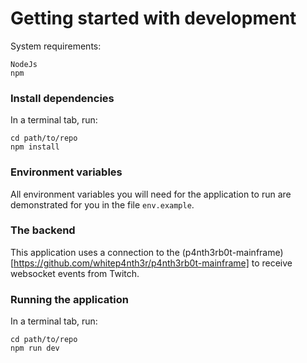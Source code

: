 # Getting started with development

System requirements:

```
NodeJs
npm
```

### Install dependencies

In a terminal tab, run:

```
cd path/to/repo
npm install
```

### Environment variables

All environment variables you will need for the application to run are demonstrated for you in the file `env.example`.

### The backend 

This application uses a connection to the (p4nth3rb0t-mainframe)[https://github.com/whitep4nth3r/p4nth3rb0t-mainframe] to receive websocket events from Twitch.


### Running the application

In a terminal tab, run:

```
cd path/to/repo
npm run dev
```
